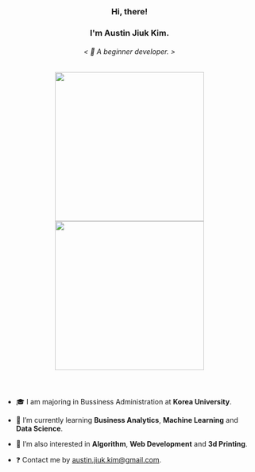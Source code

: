 
<!--
**Austin-Jiuk-Kim/Austin-Jiuk-Kim** is a ✨ _special_ ✨ repository because its `README.md` (this file) appears on your GitHub profile.

Here are some ideas to get you started:

- 🔭 I’m currently working on ...
- 🌱 I’m currently learning ...
- 👯 I’m looking to collaborate on ...
- 🤔 I’m looking for help with ...
- 💬 Ask me about ...
- 📫 How to reach me: ...
- 😄 Pronouns: ...
- ⚡ Fun fact: ...
-->
<!--
<p align="center">
<img src="https://user-images.githubusercontent.com/99459331/154816054-b4721b99-2092-4dd0-9da0-2a0e73bf4356.gif#gh-light-mode-only" width=300>
<img src="https://user-images.githubusercontent.com/99459331/154815969-ee9d846b-673c-47af-8e99-50284b3aeb59.gif#gh-dark-mode-only" width=300>
</p>
-->
<br/>

### <div align="center">Hi, there!</div>

### <div align="center">I'm Austin Jiuk Kim.</div>  
  
###### <div align="center">< 🍄 A beginner developer. ></div>  

<p align="center">
<img src="https://user-images.githubusercontent.com/99459331/154815441-9c45cc41-47b2-4054-834b-5fb082d37f1c.gif#gh-light-mode-only" width=300>
<img src="https://user-images.githubusercontent.com/99459331/154815600-359f1ed4-5b9c-4606-857b-a1556816e9d6.gif#gh-dark-mode-only" width=300>
</p>
  
<br/>

###    
  

 - 🎓 I am majoring in Bussiness Administration at **Korea University**.  
  
 - 🌱 I’m currently learning **Business Analytics**, **Machine Learning** and **Data Science**.  
  
 - 🌱 I’m also interested in **Algorithm**, **Web Development** and **3d Printing**.  
  
 - ❓ Contact me by austin.jiuk.kim@gmail.com.  
  
  
